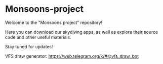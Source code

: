 # Monsoons-project

Welcome to the "Monsoons project" repository!

Here you can download our skydiving apps, as well as explore their source code and other useful materials.

Stay tuned for updates!


VFS draw generator: https://web.telegram.org/k/#@vfs_draw_bot

